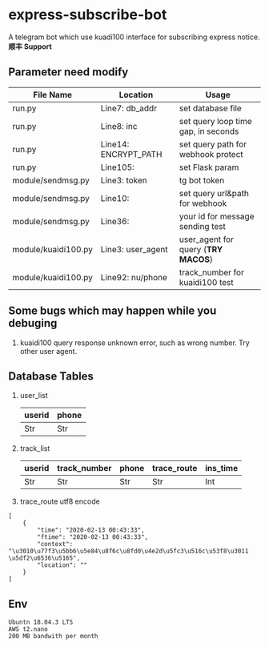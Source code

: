 # express-subscribe-bot

A telegram bot which use kuadi100 interface for subscribing express notice. **顺丰 Support**

## Parameter need modify

|File Name|Location|Usage|
|---|---|---|
|run.py|Line7: db_addr| set database file|
|run.py|Line8: inc| set query loop time gap, in seconds|
|run.py|Line14: ENCRYPT_PATH| set query path for webhook protect|
|run.py|Line105: | set Flask param|
|module/sendmsg.py|Line3: token|tg bot token|
|module/sendmsg.py|Line10: |set query url&path for webhook|
|module/sendmsg.py|Line36: |your id for message sending test|
|module/kuaidi100.py|Line3: user_agent|user_agent for query (**TRY MACOS**)|
|module/kuaidi100.py|Line92: nu/phone|track_number for kuaidi100 test|

## Some bugs which may happen while you debuging  

1. kuaidi100 query response unknown error, such as wrong number. Try other user agent.

## Database Tables

1. user_list

    |userid| phone|
    |---|---|
    |Str|Str|

2. track_list

    |userid|track_number|phone|trace_route|ins_time|
    |---|---|---|---|---|
    |Str|Str|Str|Str|Int|

3. trace_route utf8 encode

```
[
    {
        "time": "2020-02-13 00:43:33", 
        "ftime": "2020-02-13 00:43:33", 
        "context": "\u3010\u77f3\u5bb6\u5e84\u8f6c\u8fd0\u4e2d\u5fc3\u516c\u53f8\u3011 \u5df2\u6536\u5165",
        "location": ""
    }
]
```

## Env

```
Ubuntn 18.04.3 LTS  
AWS t2.nano  
200 MB bandwith per month
```